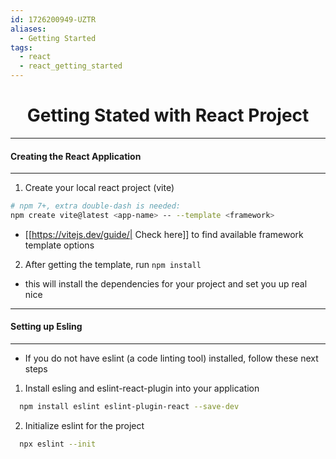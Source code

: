 ```yaml
---
id: 1726200949-UZTR
aliases:
  - Getting Started
tags:
  - react
  - react_getting_started
---
```


<center>
<h1>Getting Stated with React Project</h1>
</center>



---
#### Creating the React Application
---
1) Create your local react project  (vite)
```bash
# npm 7+, extra double-dash is needed:
npm create vite@latest <app-name> -- --template <framework>
```
- [[https://vitejs.dev/guide/| Check here]] to find available framework template options

2) After getting the template, run `npm install`
- this will install the dependencies for your project and set you up  real nice

---
#### Setting up Esling
---

- If you do not have eslint (a code linting tool) installed, follow these next steps 

1) Install esling and eslint-react-plugin into your application
```bash
  npm install eslint eslint-plugin-react --save-dev
```

2) Initialize eslint for the project
```bash
  npx eslint --init
```

